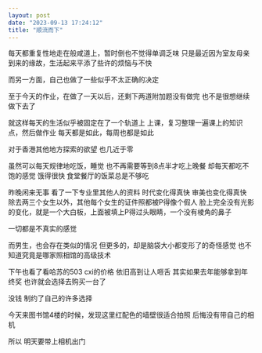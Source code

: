 ```yaml
---
layout: post
date: "2023-09-13 17:24:12"
title: "顺流而下"
---
```


每天都重复性地走在般咸道上，暂时倒也不觉得单调乏味
只是最近因为室友母亲到来的缘故，生活起来平添了些许的烦恼与不快

而另一方面，自己也做了一些似乎不太正确的决定

至于今天的作业，在做了一天以后，还剩下两道附加题没有做完
也不是很想继续做下去了

就这样每天的生活似乎被固定在了一个轨道上
上课，复习整理一遍课上的知识点，然后做作业
每天都是如此，每周也都是如此

对于香港其他地方探索的欲望
也几近于零

虽然可以每天规律地吃饭，睡觉
也不再需要等到8点半才吃上晚餐
却每天都吃不饱的感觉
饿得很快
食堂餐厅的饭菜总是不够吃

昨晚闲来无事
看了一下专业里其他人的资料
时代变化得真快
审美也变化得真快
除去两三个女生以外，其他每个女生的证件照都被P得像个假人
脸上完全没有光影的变化，就是一个大白板，上面被填上P得过头眼睛，一个没有棱角的鼻子

一切都是不真实的感觉

而男生，也会存在类似的情况
但更多的，却是脑袋大小都变形了的奇怪感觉
也不知道究竟是哪家照相馆的高级技术

下午也看了看哈苏的503 cxi的价格
依旧高到让人咂舌
其实如果去年能够拿到年终奖
也许就会选择去购买一台了

没钱
制约了自己的许多选择

今天来图书馆4楼的时候，发现这里红配色的墙壁很适合拍照
后悔没有带自己的相机

所以
明天要带上相机出门